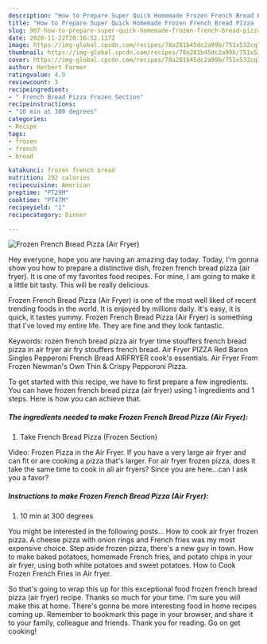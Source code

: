 ```yaml
---
description: "How to Prepare Super Quick Homemade Frozen French Bread Pizza (Air Fryer)"
title: "How to Prepare Super Quick Homemade Frozen French Bread Pizza (Air Fryer)"
slug: 907-how-to-prepare-super-quick-homemade-frozen-french-bread-pizza-air-fryer
date: 2020-11-22T20:16:52.137Z
image: https://img-global.cpcdn.com/recipes/78a281b45dc2a99b/751x532cq70/frozen-french-bread-pizza-air-fryer-recipe-main-photo.jpg
thumbnail: https://img-global.cpcdn.com/recipes/78a281b45dc2a99b/751x532cq70/frozen-french-bread-pizza-air-fryer-recipe-main-photo.jpg
cover: https://img-global.cpcdn.com/recipes/78a281b45dc2a99b/751x532cq70/frozen-french-bread-pizza-air-fryer-recipe-main-photo.jpg
author: Herbert Farmer
ratingvalue: 4.9
reviewcount: 3
recipeingredient:
- " French Bread Pizza Frozen Section"
recipeinstructions:
- "10 min at 300 degrees"
categories:
- Recipe
tags:
- frozen
- french
- bread

katakunci: frozen french bread 
nutrition: 292 calories
recipecuisine: American
preptime: "PT29M"
cooktime: "PT47M"
recipeyield: "1"
recipecategory: Dinner

---
```



![Frozen French Bread Pizza (Air Fryer)](https://img-global.cpcdn.com/recipes/78a281b45dc2a99b/751x532cq70/frozen-french-bread-pizza-air-fryer-recipe-main-photo.jpg)

Hey everyone, hope you are having an amazing day today. Today, I'm gonna show you how to prepare a distinctive dish, frozen french bread pizza (air fryer). It is one of my favorites food recipes. For mine, I am going to make it a little bit tasty. This will be really delicious.

Frozen French Bread Pizza (Air Fryer) is one of the most well liked of recent trending foods in the world. It is enjoyed by millions daily. It's easy, it is quick, it tastes yummy. Frozen French Bread Pizza (Air Fryer) is something that I've loved my entire life. They are fine and they look fantastic.

Keywords: rozen french bread pizza air fryer time stouffers french bread pizza in air fryer air fry stouffers french bread. Air Fryer PIZZA Red Baron Singles Pepperoni French Bread AIRFRYER cook&#39;s essentials. Air Fryer From Frozen Newman&#39;s Own Thin &amp; Crispy Pepporoni Pizza.


To get started with this recipe, we have to first prepare a few ingredients. You can have frozen french bread pizza (air fryer) using 1 ingredients and 1 steps. Here is how you can achieve that.

<!--inarticleads1-->

##### The ingredients needed to make Frozen French Bread Pizza (Air Fryer):

1. Take  French Bread Pizza (Frozen Section)


Video: Frozen Pizza in the Air Fryer. If you have a very large air fryer and can fit or are cooking a pizza that&#39;s larger. For air fryer frozen pizza, does it take the same time to cook in all air fryers? Since you are here…can I ask you a favor? 

<!--inarticleads2-->

##### Instructions to make Frozen French Bread Pizza (Air Fryer):

1. 10 min at 300 degrees


You might be interested in the following posts… How to cook air fryer frozen pizza. A cheese pizza with onion rings and French fries was my most expensive choice. Step aside frozen pizza, there&#39;s a new guy in town. How to make baked potatoes, homemade French fries, and potato chips in your air fryer, using both white potatoes and sweet potatoes. How to Cook Frozen French Fries in Air fryer. 

So that's going to wrap this up for this exceptional food frozen french bread pizza (air fryer) recipe. Thanks so much for your time. I'm sure you will make this at home. There's gonna be more interesting food in home recipes coming up. Remember to bookmark this page in your browser, and share it to your family, colleague and friends. Thank you for reading. Go on get cooking!
